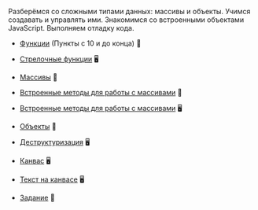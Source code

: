 Разберёмся со сложными типами данных: массивы и объекты. Учимся создавать и управлять ими. Знакомимся со встроенными объектами JavaScript. Выполняем отладку кода.

- [Функции](https://htmlacademy.ru/courses/215) (Пункты с 10 и до конца) &#128170;

- [Стрелочные функции]() &#128421;

- [Массивы](https://htmlacademy.ru/courses/213) &#128170;

- [Встроенные методы для работы с массивами]() &#128215;

- [Встроенные методы для работы с массивами]() &#128421;

- [Объекты](https://htmlacademy.ru/courses/217) &#128170;

- [Деструктуризация]() &#128421;

- [Канвас]() &#128421;

- [Текст на канвасе]() &#128421;

- [Задание](task.md) &#129327;



